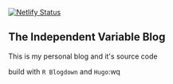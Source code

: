 [![Netlify Status](https://api.netlify.com/api/v1/badges/024727cd-dab7-4689-b04f-45e834e56a08/deploy-status)](https://app.netlify.com/sites/elated-almeida-69d522/deploys)

## The Independent Variable Blog

This is my personal blog and it's source code

build with `R Blogdown` and `Hugo`:wq



